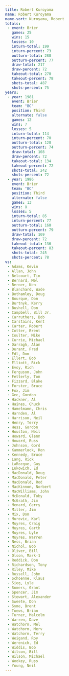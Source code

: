 ```yaml
---
title: Robert Kuroyama
name: Robert Kuroyama
name-sort: Kuroyama, Robert
totals:
 - event: Brier
   games: 25
   wins: 15
   losses: 10
   inturn-total: 199
   inturn-percent: 73
   outturn-total: 288
   outturn-percent: 77
   draw-total: 217
   draw-percent: 72
   takeout-total: 270
   takeout-percent: 78
   shots-total: 487
   shots-percent: 75
years:
 - year: 1981
   event: Brier
   team: "BC"
   position: Third
   alternate: false
   games: 12
   wins: 7
   losses: 5
   inturn-total: 114
   inturn-percent: 70
   outturn-total: 128
   outturn-percent: 74
   draw-total: 108
   draw-percent: 72
   takeout-total: 134
   takeout-percent: 72
   shots-total: 242
   shots-percent: 72
 - year: 1986
   event: Brier
   team: "BC"
   position: Third
   alternate: false
   games: 13
   wins: 8
   losses: 5
   inturn-total: 85
   inturn-percent: 77
   outturn-total: 160
   outturn-percent: 79
   draw-total: 109
   draw-percent: 72
   takeout-total: 136
   takeout-percent: 83
   shots-total: 245
   shots-percent: 78
vs:
 - Adams, Kevin
 - Allan, John
 - Belcourt, Tim
 - Bernard, Mel
 - Berner, Ken
 - Blanchard, Wade
 - Bothamley, Doug
 - Bourque, Don
 - Burtnyk, Kerry
 - Bushell, Don
 - Campbell, Bill Jr.
 - Carruthers, Bob
 - Carstairs, Kent
 - Carter, Robert
 - Cotter, Brent
 - Coulter, Mike
 - Currie, Michael
 - Darragh, Alan
 - Durant, Fred
 - Edl, Don
 - Ellert, Bob
 - Elliott, Rick
 - Evoy, Rich
 - Ferguson, John
 - Fetterly, Tom
 - Fizzard, Blake
 - Forster, Bruce
 - Fox, Jim
 - Gee, Gordon
 - Hackner, Al
 - Haines, Chuck
 - Hamelmann, Chris
 - Harnden, Al
 - Harrison, Neil
 - Henry, Terry
 - Hess, Gordon
 - Houston, Neil
 - Howard, Glenn
 - Howard, Russ
 - Johnson, Gord
 - Kammerlock, Ron
 - Kennedy, Bruce
 - Lang, Rick
 - LaRocque, Guy
 - Lukowich, Ed
 - MacDonald, Doug
 - MacDonald, Peter
 - MacDonald, Rod
 - MacKinnon, Norbert
 - MacWilliams, John
 - McDonald, Toby
 - McGrath, Jim
 - Menard, Gerry
 - Miller, Jim
 - Mix, Don
 - Murovic, Karl
 - Muyres, Craig
 - Muyres, Garth
 - Muyres, Lyle
 - Muyres, Warren
 - Ness, Brian
 - Nichol, Bob
 - Oliver, Bill
 - Olson, Mark-1
 - Reddick, Don
 - Richardson, Tony
 - Riley, Mike
 - Russell, John
 - Schoenne, Klaus
 - Sieg, Lyle
 - Somers, Grant
 - Spencer, Jim
 - Stewart, Alexander
 - Sweete, Don
 - Syme, Brent
 - Toews, Brian
 - Turner, Malcolm
 - Warren, Dave
 - Watchorn, Mel
 - Watchorn, Merv
 - Watchorn, Terry
 - Weigand, Roy
 - Werenich, Ed
 - Widdis, Bob
 - Wilson, Bill
 - Wilson, Michael
 - Wookey, Russ
 - Young, Neil
---
```

